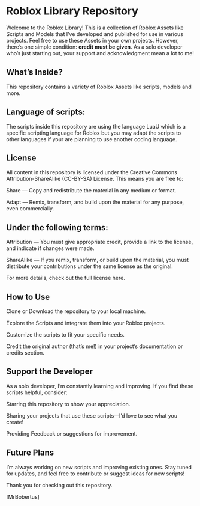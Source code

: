 # Roblox Library Repository
Welcome to the Roblox Library! This is a collection of Roblox Assets like Scripts and Models that I’ve developed and published for use in various projects. Feel free to use these Assets in your own projects. However, there’s one simple condition: **credit must be given**. As a solo developer who’s just starting out, your support and acknowledgment mean a lot to me!

## What’s Inside?
This repository contains a variety of Roblox Assets like scripts, models and more.

## Language of scripts:
The scripts inside this repository are using the language LuaU which is a specific scripting language for Roblox but you may adapt the scripts to other languages if your are planning to use another coding language.

## License
All content in this repository is licensed under the Creative Commons Attribution-ShareAlike (CC-BY-SA) License. This means you are free to:

Share — Copy and redistribute the material in any medium or format.

Adapt — Remix, transform, and build upon the material for any purpose, even commercially.

## Under the following terms:

Attribution — You must give appropriate credit, provide a link to the license, and indicate if changes were made.

ShareAlike — If you remix, transform, or build upon the material, you must distribute your contributions under the same license as the original.

For more details, check out the full license here.

## How to Use
Clone or Download the repository to your local machine.

Explore the Scripts and integrate them into your Roblox projects.

Customize the scripts to fit your specific needs.

Credit the original author (that’s me!) in your project’s documentation or credits section.

## Support the Developer
As a solo developer, I’m constantly learning and improving. If you find these scripts helpful, consider:

Starring this repository to show your appreciation.

Sharing your projects that use these scripts—I’d love to see what you create!

Providing Feedback or suggestions for improvement.

## Future Plans
I’m always working on new scripts and improving existing ones. Stay tuned for updates, and feel free to contribute or suggest ideas for new scripts!

Thank you for checking out this repository.

[MrBobertus]
